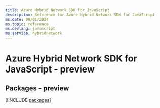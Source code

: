```yaml
---
title: Azure Hybrid Network SDK for JavaScript
description: Reference for Azure Hybrid Network SDK for JavaScript
ms.date: 08/01/2024
ms.topic: reference
ms.devlang: javascript
ms.service: hybridnetwork
---
```

# Azure Hybrid Network SDK for JavaScript - preview
## Packages - preview
[!INCLUDE [packages](hybrid-network-index.md)]